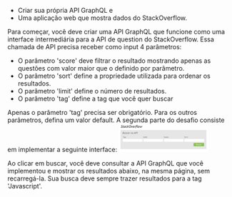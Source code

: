 * Criar sua própria API GraphQL e
* Uma aplicação web que mostra dados do StackOverflow.


Para começar, você deve criar uma API GraphQL que funcione como uma interface intermediária para a API de question do StackOverflow. 
Essa chamada de API precisa receber como input 4 parâmetros:

* O parâmetro 'score' deve filtrar o resultado mostrando apenas as questões com valor maior que o definido por parâmetro. 
* O parâmetro 'sort' define a propriedade utilizada para ordenar os resultados.  
* O parâmetro 'limit' define o número de resultados.
* O parâmetro 'tag' define a tag que você quer buscar


Apenas o parâmetro 'tag' precisa ser obrigatório. Para os outros parâmetros, defina um valor default.
A segunda parte do desafio consiste em implementar a seguinte interface:
<img src="Imagem_Interface.png" alt="Drawing" style="width: 200px;" />

Ao clicar em buscar, você deve consultar a API GraphQL que você implementou e mostrar os resultados abaixo, na mesma página, sem recarregá-la. Sua busca deve sempre trazer resultados para a tag 'Javascript'.